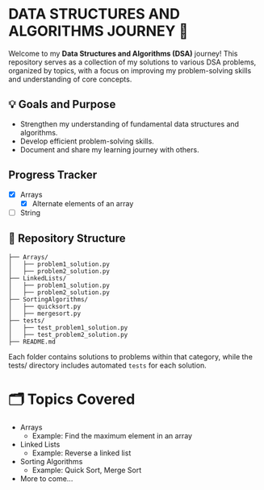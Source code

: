 # DATA STRUCTURES AND ALGORITHMS JOURNEY 🚀

Welcome to my **Data Structures and Algorithms (DSA)** journey!
This repository serves as a collection of my solutions to various DSA problems,
organized by topics, with a focus on improving my problem-solving skills and understanding of core concepts.

## 💡 Goals and Purpose

- Strengthen my understanding of fundamental data structures and algorithms.
- Develop efficient problem-solving skills.
- Document and share my learning journey with others.

## Progress Tracker

- [x] Arrays
  - [x] Alternate elements of an array
- [ ] String

## 📂 Repository Structure

```DSA-Journey/
├── Arrays/
│   ├── problem1_solution.py
│   ├── problem2_solution.py
├── LinkedLists/
│   ├── problem1_solution.py
│   ├── problem2_solution.py
├── SortingAlgorithms/
│   ├── quicksort.py
│   ├── mergesort.py
├── tests/
│   ├── test_problem1_solution.py
│   ├── test_problem2_solution.py
├── README.md
```

Each folder contains solutions to problems within that category, while the tests/ directory includes automated `tests` for each solution.

# 🗂️ Topics Covered

- Arrays
  - Example: Find the maximum element in an array
- Linked Lists
  - Example: Reverse a linked list
- Sorting Algorithms
  - Example: Quick Sort, Merge Sort
- More to come...
